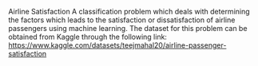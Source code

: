 Airline Satisfaction
A classification problem which deals with determining the factors which 
leads to the satisfaction or dissatisfaction of airline passengers using machine learning.
The dataset for this problem can be obtained from Kaggle through the following link: https://www.kaggle.com/datasets/teejmahal20/airline-passenger-satisfaction
